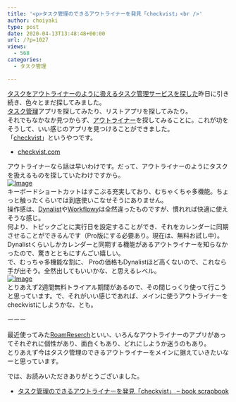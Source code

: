 ```yaml
---
title: '<p>タスク管理のできるアウトライナーを発見「checkvist」<br />'
author: choiyaki
type: post
date: 2020-04-13T13:48:48+00:00
url: /?p=1027
views:
  - 568
categories:
  - タスク管理

---
```

[タスクをアウトライナーのように扱えるタスク管理サービスを探した][1]昨日に引き続き、色々とまだ探してみました。  
[タスク管理][2]アプリを探してみたり、リストアプリを探してみたり。  
それでもなかなか見つからず、[アウトライナー][3]を探してみることに。これが功をそうして、いい感じのアプリを見つけることができました。  
「[checkvist][4]」というやつです。

  * [checkvist.com][5]

アウトライナーなら話は早いわけです。だって、アウトライナーのようにタスクを扱えるものを探していたわけですから。  
[![Image][6]][7]  
キーボードショートカットはすこぶる充実しており、むちゃくちゃ多機能。ちょっと触ったくらいでは到底使いこなせそうにありません。  
操作感は、[Dynalist][8]や[Workflowy][9]は全然違ったものですが、慣れれば快適に使えそうな感じ。  
何より、トピックごとに実行日を設定することができ、それをカレンダーに同期させることができるんです（Pro版にする必要あり。現在は、無料お試し中）。  
Dynalistくらいしかカレンダーと同期する機能があるアウトライナーを知らなかったので、驚きとともにすんごい嬉しい。  
で、むっちゃ多機能な割に、 Proの価格もDynalistほど高くないので、これなら手が出そう。全然出してもいいかな、と思えるレベル。  
[![Image][10]][11]  
とりあえず2週間無料トライアル期間があるので、その間じっくり使って行こうと思っています。で、それがいい感じであれば、メインに使うアウトライナーをcheckvistにしようかな、とも。

ーーー

最近使ってみた[RoamReserch][12]といい、いろんなアウトライナーのアプリがあってそれぞれに個性があり、面白くもあり、どれにしようか迷うのもあり。  
とりあえず今はタスク管理のできるアウトライナーをメインに据えていきたいなーと思っています。

では、お読みいただきありがとうございました。

  * [タスク管理のできるアウトライナーを発見「checkvist」 &#8211; book scrapbook][13]

 [1]: https://scrapbox.io/choiyaki-hondana/%E3%82%BF%E3%82%B9%E3%82%AF%E3%82%92%E3%82%A2%E3%82%A6%E3%83%88%E3%83%A9%E3%82%A4%E3%83%8A%E3%83%BC%E3%81%AE%E3%82%88%E3%81%86%E3%81%AB%E6%89%B1%E3%81%88%E3%82%8B%E3%82%BF%E3%82%B9%E3%82%AF%E7%AE%A1%E7%90%86%E3%82%B5%E3%83%BC%E3%83%93%E3%82%B9%E3%82%92%E6%8E%A2%E3%81%97%E3%81%9F
 [2]: https://scrapbox.io/choiyaki-hondana/%E3%82%BF%E3%82%B9%E3%82%AF%E7%AE%A1%E7%90%86
 [3]: https://scrapbox.io/choiyaki-hondana/%E3%82%A2%E3%82%A6%E3%83%88%E3%83%A9%E3%82%A4%E3%83%8A%E3%83%BC
 [4]: https://scrapbox.io/choiyaki-hondana/checkvist
 [5]: https://checkvist.com/
 [6]: https://gyazo.com/0618c16454f18146fde9530617305a00/thumb/1000
 [7]: https://gyazo.com/0618c16454f18146fde9530617305a00
 [8]: https://scrapbox.io/choiyaki-hondana/Dynalist
 [9]: https://scrapbox.io/choiyaki-hondana/Workflowy
 [10]: https://gyazo.com/d917f3fea824c308307d5834744fa199/thumb/1000
 [11]: https://gyazo.com/d917f3fea824c308307d5834744fa199
 [12]: https://scrapbox.io/choiyaki-hondana/RoamReserch
 [13]: https://scrapbox.io/choiyaki-hondana/%E3%82%BF%E3%82%B9%E3%82%AF%E7%AE%A1%E7%90%86%E3%81%AE%E3%81%A7%E3%81%8D%E3%82%8B%E3%82%A2%E3%82%A6%E3%83%88%E3%83%A9%E3%82%A4%E3%83%8A%E3%83%BC%E3%82%92%E7%99%BA%E8%A6%8B%E3%80%8Ccheckvist%E3%80%8D